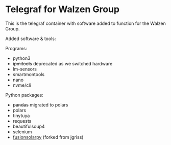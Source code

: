 # Telegraf for Walzen Group

This is the telegraf container with software added to function for the Walzen Group.

Added software & tools:

Programs:
- python3
- ~~ipmitools~~ deprecated as we switched hardware
- lm-sensors
- smartmontools
- nano
- nvme/cli

Python packages:
- ~~pandas~~ migrated to polars
- polars
- tinytuya
- requests
- beautifulsoup4
- selenium
- [fusionsolarpy](https://github.com/Walzen-Group/FusionSolarPy) (forked from jgriss)

